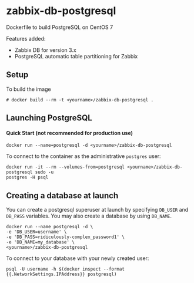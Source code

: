zabbix-db-postgresql
====================

Dockerfile to build PostgreSQL on CentOS 7

Features added: 

- Zabbix DB for version 3.x
- PostgreSQL automatic table partitioning for Zabbix

Setup
-----

To build the image

    # docker build --rm -t <yourname>/zabbix-db-postgresql .

Launching PostgreSQL
--------------------

#### Quick Start (not recommended for production use)

    docker run --name=postgresql -d <yourname>/zabbix-db-postgresql


To connect to the container as the administrative `postgres` user:

    docker run -it --rm --volumes-from=postgresql <yourname>/zabbix-db-postgresql sudo -u
    postgres -H psql

Creating a database at launch
-----------------------------

You can create a postgresql superuser at launch by specifying `DB_USER` and
`DB_PASS` variables. You may also create a database by using `DB_NAME`.

    docker run --name postgresql -d \
    -e 'DB_USER=username' \
    -e 'DB_PASS=ridiculously-complex_password1' \
    -e 'DB_NAME=my_database' \
    <yourname>/zabbix-db-postgresql

To connect to your database with your newly created user:

    psql -U username -h $(docker inspect --format {{.NetworkSettings.IPAddress}} postgresql)
